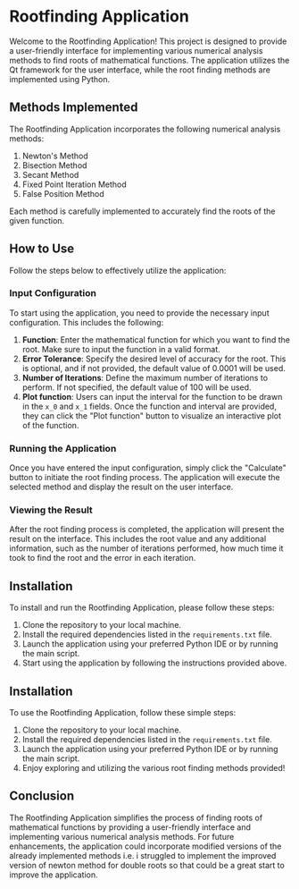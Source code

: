 # Rootfinding Application

Welcome to the Rootfinding Application! This project is designed to provide a user-friendly interface for implementing various numerical analysis methods to find roots of mathematical functions. The application utilizes the Qt framework for the user interface, while the root finding methods are implemented using Python.

## Methods Implemented

The Rootfinding Application incorporates the following numerical analysis methods:

1. Newton's Method
2. Bisection Method
3. Secant Method
4. Fixed Point Iteration Method
5. False Position Method

Each method is carefully implemented to accurately find the roots of the given function.

## How to Use

Follow the steps below to effectively utilize the application:

### Input Configuration

To start using the application, you need to provide the necessary input configuration. This includes the following:

1. **Function**: Enter the mathematical function for which you want to find the root. Make sure to input the function in a valid format.
2. **Error Tolerance**: Specify the desired level of accuracy for the root. This is optional, and if not provided, the default value of 0.0001 will be used.
3. **Number of Iterations**: Define the maximum number of iterations to perform. If not specified, the default value of 100 will be used.
4. **Plot function**: Users can input the interval for the function to be drawn in the `x_0` and `x_1` fields. Once the function and interval are provided, they can click the "Plot function" button to visualize an interactive plot of the function.

### Running the Application

Once you have entered the input configuration, simply click the "Calculate" button to initiate the root finding process. The application will execute the selected method and display the result on the user interface.

### Viewing the Result

After the root finding process is completed, the application will present the result on the interface. This includes the root value and any additional information, such as the number of iterations performed, how much time it took to find the root and the error in each iteration.

## Installation

To install and run the Rootfinding Application, please follow these steps:

1. Clone the repository to your local machine.
2. Install the required dependencies listed in the `requirements.txt` file.
3. Launch the application using your preferred Python IDE or by running the main script.
4. Start using the application by following the instructions provided above.

## Installation

To use the Rootfinding Application, follow these simple steps:

1. Clone the repository to your local machine.
2. Install the required dependencies listed in the `requirements.txt` file.
3. Launch the application using your preferred Python IDE or by running the main script.
4. Enjoy exploring and utilizing the various root finding methods provided!

## Conclusion

The Rootfinding Application simplifies the process of finding roots of mathematical functions by providing a user-friendly interface and implementing various numerical analysis methods.
For future enhancements, the application could incorporate modified versions of the already implemented methods i.e. i struggled to implement the improved version of newton method for double roots so that could be a great start to improve the application.
